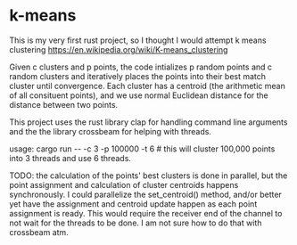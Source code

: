 # k-means
This is my very first rust project, so I thought I would attempt k means clustering https://en.wikipedia.org/wiki/K-means_clustering

Given c clusters and p points, the code intializes p random points and c random clusters and iteratively places the points into their best match cluster until convergence.
Each cluster has a centroid (the arithmetic mean of all consituent points), and we use normal Euclidean distance for the distance between two points.

This project uses the rust library clap for handling command line arguments and the the library crossbeam for helping with threads.

usage:
cargo run --  -c 3 -p 100000 -t 6 # this will cluster 100,000 points into 3 threads and use 6 threads.

TODO: the calculation of the points' best clusters is done in parallel, but the point assignment and calculation of cluster centroids happens synchronously. 
I could parallelize the set_centroid() method, and/or better yet have the assignment and centroid update happen as each point assignment is ready. 
This would require the receiver end of the channel to not wait for the threads to be done. I am not sure how to do that with crossbeam atm.
